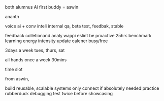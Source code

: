 both alumnus
Ai first
buddy = aswin

ananth 

voice ai + conv inteli 
internal qa, beta test, feedbak, stable

feedback colletionand analy
wappi 
eslint
be proactive
25hrs benchmark
learning energy intensity
update calener busy/free

3days a week
tues, thurs, sat 

all hands once a week 30mins

time slot

from aswin,

build reusable, scalable systems
only connect if absolutely needed
practice rubberduck debugging
test twice before showcasing
